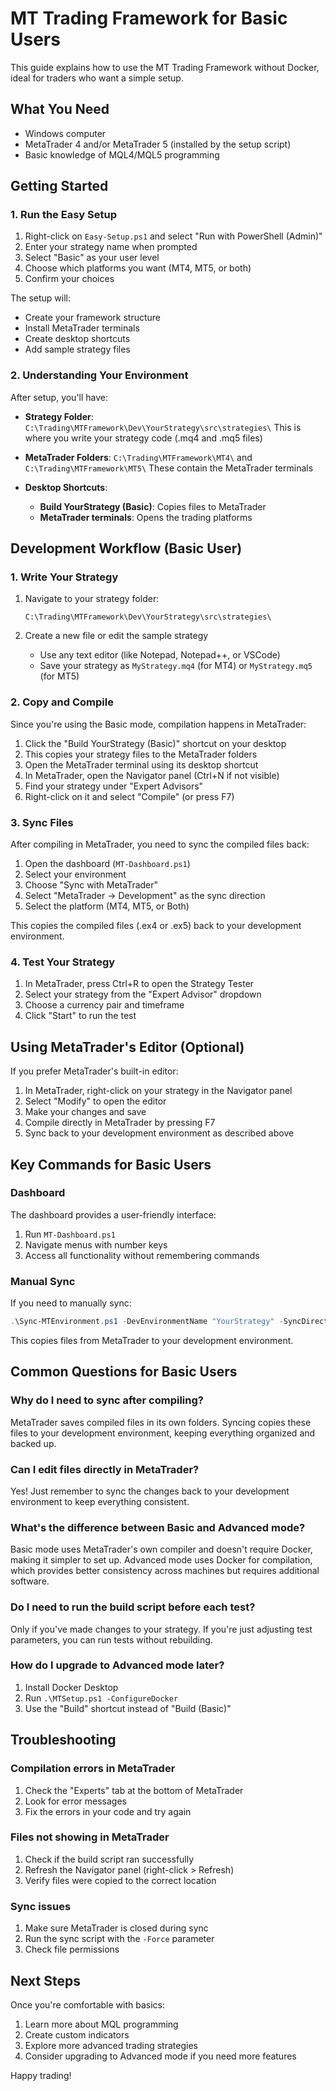 # MT Trading Framework for Basic Users

This guide explains how to use the MT Trading Framework without Docker, ideal for traders who want a simple setup.

## What You Need

- Windows computer
- MetaTrader 4 and/or MetaTrader 5 (installed by the setup script)
- Basic knowledge of MQL4/MQL5 programming

## Getting Started

### 1. Run the Easy Setup

1. Right-click on `Easy-Setup.ps1` and select "Run with PowerShell (Admin)"
2. Enter your strategy name when prompted
3. Select "Basic" as your user level
4. Choose which platforms you want (MT4, MT5, or both)
5. Confirm your choices

The setup will:
- Create your framework structure
- Install MetaTrader terminals
- Create desktop shortcuts
- Add sample strategy files

### 2. Understanding Your Environment

After setup, you'll have:

- **Strategy Folder**: `C:\Trading\MTFramework\Dev\YourStrategy\src\strategies\`
  This is where you write your strategy code (.mq4 and .mq5 files)

- **MetaTrader Folders**: `C:\Trading\MTFramework\MT4\` and `C:\Trading\MTFramework\MT5\`
  These contain the MetaTrader terminals

- **Desktop Shortcuts**:
  - **Build YourStrategy (Basic)**: Copies files to MetaTrader
  - **MetaTrader terminals**: Opens the trading platforms

## Development Workflow (Basic User)

### 1. Write Your Strategy

1. Navigate to your strategy folder:
   ```
   C:\Trading\MTFramework\Dev\YourStrategy\src\strategies\
   ```

2. Create a new file or edit the sample strategy
   - Use any text editor (like Notepad, Notepad++, or VSCode)
   - Save your strategy as `MyStrategy.mq4` (for MT4) or `MyStrategy.mq5` (for MT5)

### 2. Copy and Compile

Since you're using the Basic mode, compilation happens in MetaTrader:

1. Click the "Build YourStrategy (Basic)" shortcut on your desktop
2. This copies your strategy files to the MetaTrader folders
3. Open the MetaTrader terminal using its desktop shortcut
4. In MetaTrader, open the Navigator panel (Ctrl+N if not visible)
5. Find your strategy under "Expert Advisors"
6. Right-click on it and select "Compile" (or press F7)

### 3. Sync Files

After compiling in MetaTrader, you need to sync the compiled files back:

1. Open the dashboard (`MT-Dashboard.ps1`)
2. Select your environment
3. Choose "Sync with MetaTrader"
4. Select "MetaTrader → Development" as the sync direction
5. Select the platform (MT4, MT5, or Both)

This copies the compiled files (.ex4 or .ex5) back to your development environment.

### 4. Test Your Strategy

1. In MetaTrader, press Ctrl+R to open the Strategy Tester
2. Select your strategy from the "Expert Advisor" dropdown
3. Choose a currency pair and timeframe
4. Click "Start" to run the test

## Using MetaTrader's Editor (Optional)

If you prefer MetaTrader's built-in editor:

1. In MetaTrader, right-click on your strategy in the Navigator panel
2. Select "Modify" to open the editor
3. Make your changes and save
4. Compile directly in MetaTrader by pressing F7
5. Sync back to your development environment as described above

## Key Commands for Basic Users

### Dashboard

The dashboard provides a user-friendly interface:

1. Run `MT-Dashboard.ps1`
2. Navigate menus with number keys
3. Access all functionality without remembering commands

### Manual Sync

If you need to manually sync:

```powershell
.\Sync-MTEnvironment.ps1 -DevEnvironmentName "YourStrategy" -SyncDirection MTToDev
```

This copies files from MetaTrader to your development environment.

## Common Questions for Basic Users

### Why do I need to sync after compiling?

MetaTrader saves compiled files in its own folders. Syncing copies these files to your development environment, keeping everything organized and backed up.

### Can I edit files directly in MetaTrader?

Yes! Just remember to sync the changes back to your development environment to keep everything consistent.

### What's the difference between Basic and Advanced mode?

Basic mode uses MetaTrader's own compiler and doesn't require Docker, making it simpler to set up. Advanced mode uses Docker for compilation, which provides better consistency across machines but requires additional software.

### Do I need to run the build script before each test?

Only if you've made changes to your strategy. If you're just adjusting test parameters, you can run tests without rebuilding.

### How do I upgrade to Advanced mode later?

1. Install Docker Desktop
2. Run `.\MTSetup.ps1 -ConfigureDocker`
3. Use the "Build" shortcut instead of "Build (Basic)"

## Troubleshooting

### Compilation errors in MetaTrader

1. Check the "Experts" tab at the bottom of MetaTrader
2. Look for error messages
3. Fix the errors in your code and try again

### Files not showing in MetaTrader

1. Check if the build script ran successfully
2. Refresh the Navigator panel (right-click > Refresh)
3. Verify files were copied to the correct location

### Sync issues

1. Make sure MetaTrader is closed during sync
2. Run the sync script with the `-Force` parameter
3. Check file permissions

## Next Steps

Once you're comfortable with basics:
1. Learn more about MQL programming
2. Create custom indicators
3. Explore more advanced trading strategies
4. Consider upgrading to Advanced mode if you need more features

Happy trading!